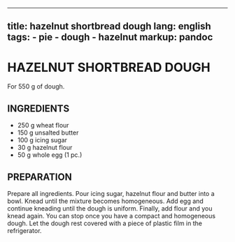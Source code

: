 
---
title: hazelnut shortbread dough
lang: english
tags: 
    - pie
    - dough
    - hazelnut
markup: pandoc
---

# HAZELNUT SHORTBREAD DOUGH

For 550 g of dough.

## INGREDIENTS


- 250 g wheat flour
- 150 g unsalted butter
- 100 g icing sugar
- 30 g hazelnut flour
- 50 g whole egg (1 pc.)

## PREPARATION

Prepare all ingredients.
Pour icing sugar, hazelnut flour and butter into a bowl.
Knead until the mixture becomes homogeneous.
Add egg and continue kneading until the dough is uniform.
Finally, add flour and you knead again.
You can stop once you have a compact and homogeneous dough.
Let the dough rest covered with a piece of plastic film in the refrigerator.

